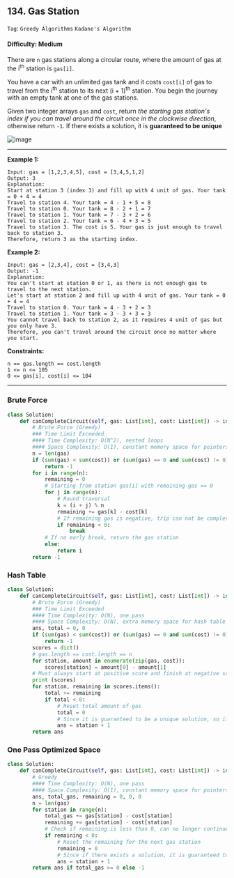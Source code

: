 ## 134. Gas Station

```Tag```: ```Greedy Algorithms``` ```Kadane's Algorithm```

#### Difficulty: Medium

There are ```n``` gas stations along a circular route, where the amount of gas at the i<sup>th</sup> station is ```gas[i]```.

You have a car with an unlimited gas tank and it costs ```cost[i]``` of gas to travel from the i<sup>th</sup> station to its next (i + 1)<sup>th</sup> station. You begin the journey with an empty tank at one of the gas stations.

Given two integer arrays ```gas``` and ```cost```, return _the starting gas station's index if you can travel around the circuit once in the clockwise direction_, otherwise return ```-1```. If there exists a solution, it is __guaranteed to be unique__

![image](https://user-images.githubusercontent.com/35042430/211134538-5cb35184-b54f-40cf-97a9-ff6a290d9ffc.png)

---

__Example 1:__
```
Input: gas = [1,2,3,4,5], cost = [3,4,5,1,2]
Output: 3
Explanation:
Start at station 3 (index 3) and fill up with 4 unit of gas. Your tank = 0 + 4 = 4
Travel to station 4. Your tank = 4 - 1 + 5 = 8
Travel to station 0. Your tank = 8 - 2 + 1 = 7
Travel to station 1. Your tank = 7 - 3 + 2 = 6
Travel to station 2. Your tank = 6 - 4 + 3 = 5
Travel to station 3. The cost is 5. Your gas is just enough to travel back to station 3.
Therefore, return 3 as the starting index.
```

__Example 2:__
```
Input: gas = [2,3,4], cost = [3,4,3]
Output: -1
Explanation:
You can't start at station 0 or 1, as there is not enough gas to travel to the next station.
Let's start at station 2 and fill up with 4 unit of gas. Your tank = 0 + 4 = 4
Travel to station 0. Your tank = 4 - 3 + 2 = 3
Travel to station 1. Your tank = 3 - 3 + 3 = 3
You cannot travel back to station 2, as it requires 4 unit of gas but you only have 3.
Therefore, you can't travel around the circuit once no matter where you start.
```

__Constraints:__
```
n == gas.length == cost.length
1 <= n <= 105
0 <= gas[i], cost[i] <= 104
```

---

### Brute Force 

```Python
class Solution:
    def canCompleteCircuit(self, gas: List[int], cost: List[int]) -> int:
        # Brute Force (Greedy)
        ### Time Limit Exceeded
        #### Time Complexity: O(N^2), nested loops
        #### Space Complexity: O(1), constant memory space for pointers
        n = len(gas)
        if (sum(gas) < sum(cost)) or (sum(gas) == 0 and sum(cost) != 0):
            return -1
        for i in range(n):
            remaining = 0
            # Starting from station gas[i] with remaining gas == 0
            for j in range(n):
                # Round traversal
                k = (i + j) % n
                remaining += gas[k] - cost[k]
                # If remaining gas is negative, trip can not be completed, break out of the loop for next gas station
                if remaining < 0:
                    break
            # If no early break, return the gas station
            else:
                return i
        return -1
```

### Hash Table

```Python
class Solution:
    def canCompleteCircuit(self, gas: List[int], cost: List[int]) -> int:
        # Brute Force (Greedy)
        ### Time Limit Exceeded
        #### Time Complexity: O(N), one pass
        #### Space Complexity: O(N), extra memory space for hash table
        ans, total = 0, 0
        if (sum(gas) < sum(cost)) or (sum(gas) == 0 and sum(cost) != 0):
            return -1
        scores = dict()
        # gas.length == cost.length == n
        for station, amount in enumerate(zip(gas, cost)):
            scores[station] = amount[0] - amount[1]
        # Must always start at positive score and finish at negative score. scores[i] + scores[i+1] > 0
        print (scores)
        for station, remaining in scores.items():
            total += remaining
            if total < 0:
                # Reset total amount of gas
                total = 0
                # Since it is guaranteed to be a unique solution, so if it is not current station, it might be the next station
                ans = station + 1
        return ans
```

### One Pass Optimized Space

```Python
class Solution:
    def canCompleteCircuit(self, gas: List[int], cost: List[int]) -> int:
        # Greedy
        #### Time Complexity: O(N), one pass
        #### Space Complexity: O(1), constant memory space for pointers
        ans, total_gas, remaining = 0, 0, 0
        n = len(gas)
        for station in range(n):
            total_gas += gas[station] - cost[station]
            remaining += gas[station] - cost[station]
            # Check if remaining is less than 0, can no longer continue.
            if remaining < 0:
                # Reset the remaining for the next gas station
                remaining = 0
                # Since if there exists a solution, it is guaranteed to be unique, so it the answer is not the current station where the remaining gas is negative, it will be the next one
                ans = station + 1
        return ans if total_gas >= 0 else -1
```
